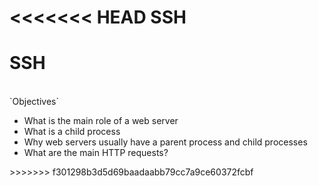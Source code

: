<<<<<<< HEAD
SSH 
=======
<h1>SSH</h1><br>
`Objectives`
<ul>
<li>What is the main role of a web server</li>
<li>What is a child process</li>
<li>Why web servers usually have a parent process and child processes</li><li>What are the main HTTP requests?</li>
</ul>
>>>>>>> f301298b3d5d69baadaabb79cc7a9ce60372fcbf
